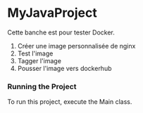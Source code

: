 # MyJavaProject

Cette banche est pour tester Docker.
 1. Créer une image personnalisée de nginx 
 2. Test l'image
 3. Tagger l'image
 4. Pousser l'image vers dockerhub

### Running the Project

To run this project, execute the Main class.

